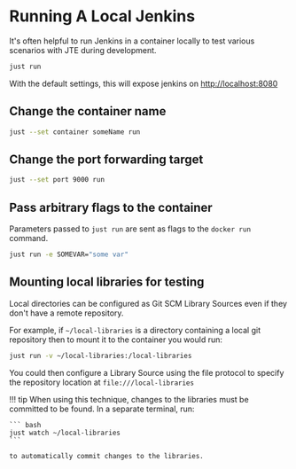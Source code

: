 # Running A Local Jenkins

It's often helpful to run Jenkins in a container locally to test various scenarios with JTE during development.

``` bash
just run 
```

With the default settings, this will expose jenkins on [http://localhost:8080](http://localhost:8080)

## Change the container name

``` bash
just --set container someName run
```

## Change the port forwarding target

``` bash
just --set port 9000 run
```

## Pass arbitrary flags to the container

Parameters passed to `just run` are sent as flags to the `docker run` command.

``` bash
just run -e SOMEVAR="some var"
```

## Mounting local libraries for testing

Local directories can be configured as Git SCM Library Sources even if they don't have a remote repository.

For example, if `~/local-libraries` is a directory containing a local git repository then to mount it to the container you would run:

``` bash
just run -v ~/local-libraries:/local-libraries 
```

You could then configure a Library Source using the file protocol to specify the repository location at `file:///local-libraries`

<!-- markdownlint-disable -->
!!! tip 
    When using this technique, changes to the libraries must be committed to be found. In a separate terminal, run:

    ``` bash
    just watch ~/local-libraries
    ```

    to automatically commit changes to the libraries. 
<!-- markdownlint-restore -->
